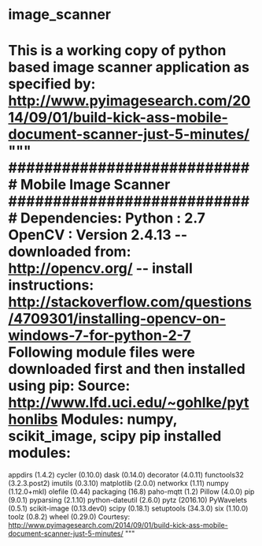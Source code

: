 # image_scanner
This is a working copy of python based image scanner application as specified by: 
http://www.pyimagesearch.com/2014/09/01/build-kick-ass-mobile-document-scanner-just-5-minutes/
"""
############################
   Mobile Image Scanner 
############################
Dependencies: 
Python : 2.7
OpenCV : Version 2.4.13 
    -- downloaded from: http://opencv.org/
    -- install instructions: 
       http://stackoverflow.com/questions/4709301/installing-opencv-on-windows-7-for-python-2-7
Following module files were downloaded first and then installed using pip:
Source: http://www.lfd.uci.edu/~gohlke/pythonlibs
Modules: numpy, scikit_image, scipy 
pip installed modules: 
======================
appdirs (1.4.2)
cycler (0.10.0)
dask (0.14.0)
decorator (4.0.11)
functools32 (3.2.3.post2)
imutils (0.3.10)
matplotlib (2.0.0)
networkx (1.11)
numpy (1.12.0+mkl)
olefile (0.44)
packaging (16.8)
paho-mqtt (1.2)
Pillow (4.0.0)
pip (9.0.1)
pyparsing (2.1.10)
python-dateutil (2.6.0)
pytz (2016.10)
PyWavelets (0.5.1)
scikit-image (0.13.dev0)
scipy (0.18.1)
setuptools (34.3.0)
six (1.10.0)
toolz (0.8.2)
wheel (0.29.0)
Courtesy: 
http://www.pyimagesearch.com/2014/09/01/build-kick-ass-mobile-document-scanner-just-5-minutes/
"""
